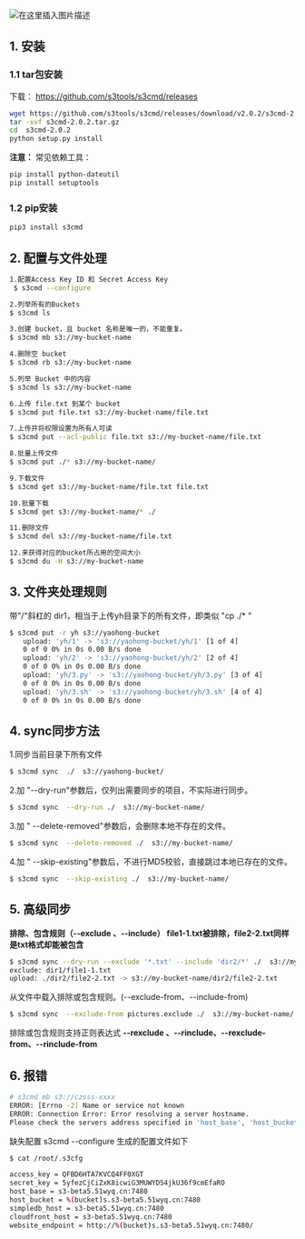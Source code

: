 ![在这里插入图片描述](https://i-blog.csdnimg.cn/blog_migrate/cdadb77f3bd8988bf13be53a9c615535.png#pic_center)


## 1. 安装
### 1.1 tar包安装
下载：
https://github.com/s3tools/s3cmd/releases

```bash
wget https://github.com/s3tools/s3cmd/releases/download/v2.0.2/s3cmd-2.0.2.tar.gz
tar -xvf s3cmd-2.0.2.tar.gz
cd  s3cmd-2.0.2
python setup.py install
```

**注意：**
常见依赖工具：

```bash
pip install python-dateutil
pip install setuptools
```
### 1.2 pip安装

```bash
pip3 install s3cmd
```

## 2. 配置与文件处理
```bash
1.配置Access Key ID 和 Secret Access Key
 $ s3cmd --configure

2.列举所有的Buckets
$ s3cmd ls

3.创建 bucket，且 bucket 名称是唯一的，不能重复。
$ s3cmd mb s3://my-bucket-name

4.删除空 bucket
$ s3cmd rb s3://my-bucket-name

5.列举 Bucket 中的内容
$ s3cmd ls s3://my-bucket-name

6.上传 file.txt 到某个 bucket
$ s3cmd put file.txt s3://my-bucket-name/file.txt

7.上传并将权限设置为所有人可读
$ s3cmd put --acl-public file.txt s3://my-bucket-name/file.txt

8.批量上传文件
$ s3cmd put ./* s3://my-bucket-name/

9.下载文件
$ s3cmd get s3://my-bucket-name/file.txt file.txt

10.批量下载
$ s3cmd get s3://my-bucket-name/* ./

11.删除文件
$ s3cmd del s3://my-bucket-name/file.txt

12.来获得对应的bucket所占用的空间大小
$ s3cmd du -H s3://my-bucket-name
```

## 3. 文件夹处理规则
带"/"斜杠的 dir1，相当于上传yh目录下的所有文件，即类似 "cp ./* "

```bash
$ s3cmd put -r yh s3://yaohong-bucket
　　upload: 'yh/1' -> 's3://yaohong-bucket/yh/1' [1 of 4]
　　0 of 0 0% in 0s 0.00 B/s done
　　upload: 'yh/2' -> 's3://yaohong-bucket/yh/2' [2 of 4]
　　0 of 0 0% in 0s 0.00 B/s done
　　upload: 'yh/3.py' -> 's3://yaohong-bucket/yh/3.py' [3 of 4]
　　0 of 0 0% in 0s 0.00 B/s done
　　upload: 'yh/3.sh' -> 's3://yaohong-bucket/yh/3.sh' [4 of 4]
　　0 of 0 0% in 0s 0.00 B/s done
```

## 4. sync同步方法
1.同步当前目录下所有文件

```bash
$ s3cmd sync  ./  s3://yaohong-bucket/
```

2.加 "--dry-run"参数后，仅列出需要同步的项目，不实际进行同步。

```bash
$ s3cmd sync  --dry-run ./  s3://my-bucket-name/
```

3.加 " --delete-removed"参数后，会删除本地不存在的文件。

```bash
$ s3cmd sync  --delete-removed ./  s3://my-bucket-name/
```

4.加 " --skip-existing"参数后，不进行MD5校验，直接跳过本地已存在的文件。

```bash
$ s3cmd sync  --skip-existing ./  s3://my-bucket-name/
```

## 5. 高级同步
**排除、包含规则（--exclude 、--include）
file1-1.txt被排除，file2-2.txt同样是txt格式却能被包含**

```bash
$ s3cmd sync --dry-run --exclude '*.txt' --include 'dir2/*' ./  s3://my-bucket-name/
exclude: dir1/file1-1.txt
upload: ./dir2/file2-2.txt -> s3://my-bucket-name/dir2/file2-2.txt
```

从文件中载入排除或包含规则。(--exclude-from、--include-from)

```bash
$ s3cmd sync  --exclude-from pictures.exclude ./  s3://my-bucket-name/
```
排除或包含规则支持正则表达式
**--rexclude 、--rinclude、--rexclude-from、--rinclude-from**

## 6. 报错

```bash
# s3cmd mb s3://czsss-xxxx
ERROR: [Errno -2] Name or service not known
ERROR: Connection Error: Error resolving a server hostname.
Please check the servers address specified in 'host_base', 'host_bucket', 'cloudfront_host', 'website_endpoint'
```
缺失配置
s3cmd --configure 生成的配置文件如下


```bash
$ cat /root/.s3cfg
```

```bash
access_key = QFBD6HTA7KVCQ4FF0XGT
secret_key = 5yfezCjCiZxK8icwiG3MUWYD54jkU36f9cmEfaRO
host_base = s3-beta5.51wyq.cn:7480
host_bucket = %(bucket)s.s3-beta5.51wyq.cn:7480
simpledb_host = s3-beta5.51wyq.cn:7480
cloudfront_host = s3-beta5.51wyq.cn:7480
website_endpoint = http://%(bucket)s.s3-beta5.51wyq.cn:7480/
```


